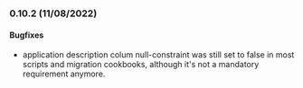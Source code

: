 ### 0.10.2 (11/08/2022)

#### Bugfixes

* application description colum null-constraint was still set to false in most scripts and migration cookbooks, although it's not a mandatory requirement anymore.